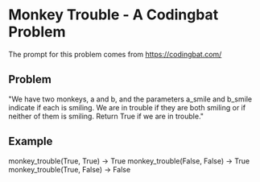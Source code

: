 # Monkey Trouble - A Codingbat Problem

The prompt for this problem comes from https://codingbat.com/

## Problem

"We have two monkeys, a and b, and the parameters a_smile and b_smile indicate if each is smiling. We are in trouble if they are both smiling or if neither of them is smiling. Return True if we are in trouble."

## Example

monkey_trouble(True, True) → True
monkey_trouble(False, False) → True
monkey_trouble(True, False) → False